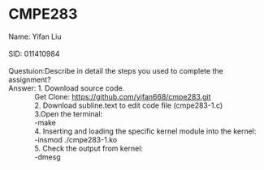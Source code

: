 # CMPE283
Name: Yifan Liu <br />   
SID: 011410984  <br />
<br />
Questuion:Describe in detail the steps you used to complete the assignment?  <br />
Answer: 1. Download source code.  <br />
&nbsp;&nbsp;&nbsp;&nbsp;&nbsp;&nbsp;&nbsp;&nbsp;&nbsp;&nbsp;&nbsp;&nbsp; Get Clone: https://github.com/yifan668/cmpe283.git  <br />
&nbsp;&nbsp;&nbsp;&nbsp;&nbsp;&nbsp;&nbsp;&nbsp;&nbsp;&nbsp;&nbsp;&nbsp; 2. Download subline.text to edit code file (cmpe283-1.c) <br />
&nbsp;&nbsp;&nbsp;&nbsp;&nbsp;&nbsp;&nbsp;&nbsp;&nbsp;&nbsp;&nbsp;&nbsp; 3.Open the terminal:<br />
&nbsp;&nbsp;&nbsp;&nbsp;&nbsp;&nbsp;&nbsp;&nbsp;&nbsp;&nbsp;&nbsp;&nbsp; -make <br />
&nbsp;&nbsp;&nbsp;&nbsp;&nbsp;&nbsp;&nbsp;&nbsp;&nbsp;&nbsp;&nbsp;&nbsp; 4. Inserting and loading the specific kernel module into the kernel: <br />
&nbsp;&nbsp;&nbsp;&nbsp;&nbsp;&nbsp;&nbsp;&nbsp;&nbsp;&nbsp;&nbsp;&nbsp; -insmod ./cmpe283-1.ko <br />
&nbsp;&nbsp;&nbsp;&nbsp;&nbsp;&nbsp;&nbsp;&nbsp;&nbsp;&nbsp;&nbsp;&nbsp; 5. Check the output from kernel: <br />
&nbsp;&nbsp;&nbsp;&nbsp;&nbsp;&nbsp;&nbsp;&nbsp;&nbsp;&nbsp;&nbsp;&nbsp; -dmesg <br />
